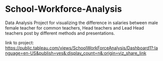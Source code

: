 # School-Workforce-Analysis
Data Analysis Project for visualizing the difference in salaries between male female teacher for common teachers, Head teachers and Lead Head teachers post by different methods and presentations.

link to project: https://public.tableau.com/views/SchoolWorkForceAnalysis/Dashboard1?:language=en-US&publish=yes&:display_count=n&:origin=viz_share_link
